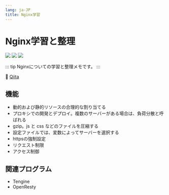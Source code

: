 ```yaml
---
lang: ja-JP
title: Nginx学習
---
```


# Nginx学習と整理

![](https://img.shields.io/badge/-Javascript-9ca3af.svg?logo=javascript&style=popout-square) ![](https://img.shields.io/badge/-Typescript-9ca3af.svg?logo=typescript&style=popout-square) ![](https://img.shields.io/badge/-Nginx-9ca3af.svg?logo=nginx&style=popout-square)



::: tip
Nginxについての学習と整理メモです。 
:::



📡  [Qiita](https://qiita.com/kensoz/items/99bd417c12e824f1495c)



## 機能

+ 動的および静的リソースの合理的な割り当てる
+ プロキシでの開発とデプロイ。複数のサーバーがある場合は、負荷分散と呼ばれる
+ gzip。js と css などのファイルを圧縮する
+ 設定ファイルでは、変数によってサーバーを選択する
+ httpsの強制設定
+ リクエスト制限
+ アクセス制御





## 関連プログラム

- Tengine
- OpenResty
